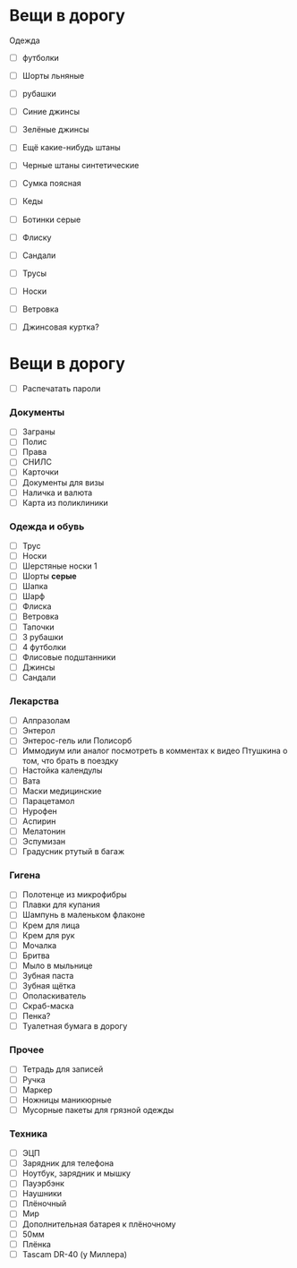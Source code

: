 # Вещи в дорогу
Одежда
- [ ] футболки
- [ ] Шорты льняные
- [ ] рубашки
- [ ] Синие джинсы
- [ ] Зелёные джинсы
- [ ] Ещё какие-нибудь штаны
- [ ] Черные штаны синтетические
- [ ] Сумка поясная
- [ ] Кеды
- [ ] Ботинки серые
- [ ] Флиску
- [ ] Сандали
- [ ] Трусы
- [ ] Носки
- [ ] Ветровка
- [ ] Джинсовая куртка?
  
  
# Вещи в дорогу
- [ ] Распечатать пароли
### Документы
- [ ] Заграны
- [ ] Полис
- [ ] Права
- [ ] СНИЛС
- [ ] Карточки
- [ ] Документы для визы
- [ ] Наличка и валюта
- [ ] Карта из поликлиники
### Одежда и обувь
- [ ] Трус
- [ ] Носки
- [ ] Шерстяные носки 1
- [ ] Шорты **серые**
- [ ] Шапка
- [ ] Шарф
- [ ] Флиска
- [ ] Ветровка
- [ ] Тапочки
- [ ] 3 рубашки
- [ ] 4 футболки
- [ ] Флисовые подштанники
- [ ] Джинсы
- [ ] Сандали
### **Лекарства**
- [ ] Алпразолам
- [ ] Энтерол
- [ ] Энтерос-гель или Полисорб
- [ ] Иммодиум или аналог посмотреть в комментах к видео Птушкина о том, что брать в поездку
- [ ] Настойка календулы
- [ ] Вата
- [ ] Маски медицинские
- [ ] Парацетамол
- [ ] Нурофен
- [ ] Аспирин
- [ ] Мелатонин
- [ ] Эспумизан
- [ ] Градусник ртутый в багаж
### **Гигена**
- [ ] Полотенце из микрофибры
- [ ] Плавки для купания
- [ ] Шампунь в маленьком флаконе
- [ ] Крем для лица
- [ ] Крем для рук
- [ ] Мочалка
- [ ] Бритва
- [ ] Мыло в мыльнице
- [ ] Зубная паста
- [ ] Зубная щётка
- [ ] Ополаскиватель
- [ ] Скраб-маска
- [ ] Пенка?
- [ ] Туалетная бумага в дорогу
### Прочее
- [ ] Тетрадь для записей
- [ ] Ручка
- [ ] Маркер
- [ ] Ножницы маникюрные
- [ ] Мусорные пакеты для грязной одежды
### Техника
- [ ] ЭЦП
- [ ] Зарядник для телефона
- [ ] Ноутбук, зарядник и мышку
- [ ] Пауэрбэнк
- [ ] Наушники
- [ ] Плёночный
- [ ] Мир
- [ ] Дополнительная батарея к плёночному
- [ ] 50мм
- [ ] Плёнка
- [ ] Tascam DR-40 (у Миллера)